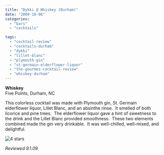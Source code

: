 ```yaml
---
title: "Dykki @ Whiskey (Durham)"
date: "2009-10-06"
categories:
  - "bars"
  - "cocktails"

tags:
  - "cocktail-review"
  - "cocktails-durham"
  - "dykki"
  - "lillet-blanc"
  - "plymouth-gin"
  - "st-germain-elderflower-liquor"
  - "the-gourmez-cocktail-review"
  - "whiskey-durham"
---
```


**Whiskey**\
Five Points, Durham, NC

This colorless cocktail was made with Plymouth gin, St. Germain elderflower liquor, Lillet Blanc, and an absinthe rinse.  It smelled of both licorice and pine trees.  The elderflower liquor gave a hint of sweetness to the drink and the Lillet Blanc provided smoothness.  These two elements combined made the gin very drinkable.  It was well-chilled, well-mixed, and delightful.




<div class="caption">

![4 stars](http://s3.amazonaws.com/thegourmez-wpmedia/2009/02/rating_truffle1.gif "rating_truffle1")</div>


_Reviewed 9.1.09._
